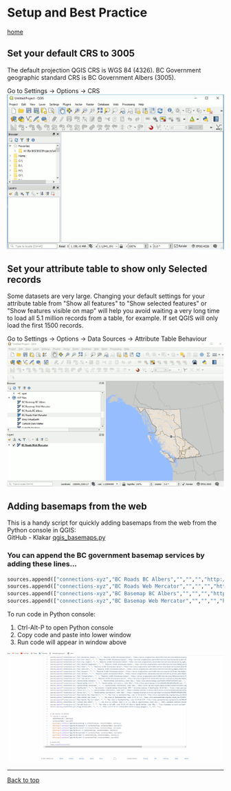 # Setup and Best Practice

[home](../README.md)

## Set your default CRS to 3005

The default projection QGIS CRS is WGS 84 (4326).  BC Government geographic standard CRS is BC Government Albers (3005). 

Go to Settings -> Options -> CRS
![Set QGIS default CRS](../images/set_projection_defaults_sm.gif "Set QGIS default CRS")

## Set your attribute table to show only Selected records
Some datasets are very large.  Changing your default settings for your attribute table from "Show all features" to "Show selected features" or "Show features visible on map" will help you avoid waiting a very long time to load all 5.1 million records from a table, for example. If set QGIS will only load the first 1500 records. 

Go to Settings -> Options -> Data Sources -> Attribute Table Behaviour
![Set QGIS attribute table behaviour](../images/set_attribute_table_behaviour_sm.gif "Set QGIS attribute table behaviour")


## Adding basemaps from the web
This is a handy script for quickly adding basemaps from the web from the Python console in QGIS:  
GitHub - Klakar [qgis_basemaps.py](https://github.com/klakar/QGIS_resources/blob/master/collections/Geosupportsystem/python/qgis_basemaps.py)

### You can append the BC government basemap services by adding these lines...

```python
sources.append(["connections-xyz","BC Roads BC Albers","","","","http://maps.gov.bc.ca/arcserver/rest/services/province/roads/MapServer/tile/%7Bz%7D/%7By%7D/%7Bx%7D","","23","0"])
sources.append(["connections-xyz","BC Roads Web Mercator","","","","http://maps.gov.bc.ca/arcserver/rest/services/province/roads_wm/MapServer/tile/%7Bz%7D/%7By%7D/%7Bx%7D","","23","0"])
sources.append(["connections-xyz","BC Basemap BC Albers","","","","http://maps.gov.bc.ca/arcserver/rest/services/province/albers_cache/MapServer/tile/%7Bz%7D/%7By%7D/%7Bx%7D","","17","0"])
sources.append(["connections-xyz","BC Basemap Web Mercator","","","","http://maps.gov.bc.ca/arcserver/rest/services/province/web_mercator_cache/MapServer/tile/%7Bz%7D/%7By%7D/%7Bx%7D","","17","0"])
```

To run code in Python console:

1. Ctrl-Alt-P to open Python console
2. Copy code and paste into lower window
3. Run code will appear in window above

![Set QGIS XYZ console connections](../images/Console_XYS_Connections.gif "Set QGIS XYZ Tile connections")

---
[Back to top](#Setup-and-Best-Practice)
